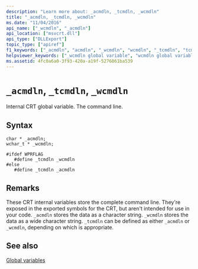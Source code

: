 ```yaml
---
description: "Learn more about: _acmdln, _tcmdln, _wcmdln"
title: "_acmdln, _tcmdln, _wcmdln"
ms.date: "11/04/2016"
api_name: ["_wcmdln", "_acmdln"]
api_location: ["msvcrt.dll"]
api_type: ["DLLExport"]
topic_type: ["apiref"]
f1_keywords: ["_acmdln", "acmdln", "_wcmdln", "wcmdln", "_tcmdln", "tcmdln"]
helpviewer_keywords: ["_wcmdln global variable", "wcmdln global variable", "_acmdln global variable", "_tcmdln global variable", "tcmdln global variable", "acmdln global variable"]
ms.assetid: 4fc0a6a0-3f93-420a-a19f-5276061ba539
---
```

# `_acmdln`, `_tcmdln`, `_wcmdln`

Internal CRT global variable. The command line.

## Syntax

```
char * _acmdln;
wchar_t * _wcmdln;

#ifdef WPRFLAG
   #define _tcmdln _wcmdln
#else
   #define _tcmdln _acmdln
```

## Remarks

These CRT internal variables store the complete command line. They're exposed in the exported symbols for the CRT, but aren't intended for use in your code. `_acmdln` stores the data as a character string. `_wcmdln` stores the data as a wide character string. `_tcmdln` can be defined as either `_acmdln` or `_wcmdln`, depending on which is appropriate.

## See also

[Global variables](./global-variables.md)

